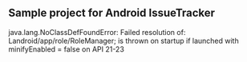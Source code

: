 ## Sample project for Android IssueTracker

java.lang.NoClassDefFoundError: Failed resolution of: Landroid/app/role/RoleManager;
is thrown on startup if launched with minifyEnabled = false on API 21-23